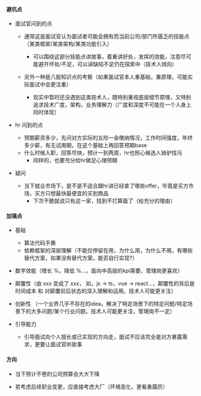 #### 避坑点

- 面试官问到的点
    - 通常这是面试官认为面试者可能会拥有而当前公司/部门所匮乏的技能点（某类框架/某类架构/某类功能引入）
        - 可以围绕这部分技能点讲故事，着重讲好处，发挥的效能，注意尽可能避开坏处/不足，可以讲缺陷不足仍在探索中（技术人倾向）
        
    - 另外一种是八股知识点的考察（如果面试官本人重基础，重原理，可能实际面试中会更注重）
        - 现实中暂时还没遇到这类技术人，既特别重视底层细节原理，又特别追求技术广度，架构，业务理解力（广度和深度不可能在一个人身上同时体现）

- hr 问到的点
    - 预期薪资多少，先问对方实际的五险一金缴纳情况，工作时间强度，年终多少薪，有无试用期，在这个基础上再回答预期base
    - 什么时候入职，回答尽快，预计一到两周，hr也担心候选人骑驴找马
        - 同样的，也要充分给hr做足心理预期

- 疑问
    - 当下就业市场下，是不是不适合跟hr讲已经拿了哪些offer，毕竟是买方市场，买方只想最快最便宜的买到商品
        - 下次干脆就说只有这一家，找到不打算面了（给充分的理由）


#### 加强点

- 基础
    - 算法代码手撕
    - 依赖框架的深层理解（不能仅停留在用，为什么用，为什么不用，有哪些替代方案，如果没有替代方案，能否自行实现?）

- 数字效能（增长 %，降低 %...，面向中高层的kpi需要，管理岗更喜欢）

- 颠覆性（由 xxx 变成了 xxx， 如，js -> ts，vue -> react...，颠覆性的背后是时间成本 和 对颠覆前后状态的深入理解和运用。技术人可能更关注）

- 创新性 （一个业界几乎不存在的idea，解决了特定场景下的特定问题/特定场景下的大多问题/某个行业问题。技术人可能更关注，管理岗不一定）

- 引导能力
    - 引导面试向个人擅长或已实现的方向走，面试不应该完全是对方暴露需求，更要让面试官听故事

#### 方向

- 当下预计不卷的公司预算会大大下降

- 若考虑后续职业变更，应直接考虑大厂（环境恶化，更看重履历）